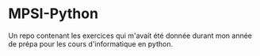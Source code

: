 # MPSI-Python
Un repo contenant les exercices qui m'avait été donnée durant mon année de prépa pour les cours d'informatique en python.
